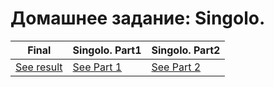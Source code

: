 # Домашнее задание: Singolo.

| Final | Singolo. Part1 | Singolo. Part2 |
|--------------|----------------|----------------|
| [See result](https://katefadeeva.github.io/singolo/singolo.html "Clik here") | [See Part 1](https://katefadeeva.github.io/singolo/singolo1.html "Clik here") | [See Part 2](https://katefadeeva.github.io/singolo/singolo2.html "Clik here") 

